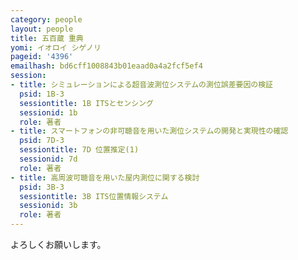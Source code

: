 ```yaml
---
category: people
layout: people
title: 五百蔵 重典
yomi: イオロイ シゲノリ
pageid: '4396'
emailhash: bd6cff1008843b01eaad0a4a2fcf5ef4
session:
- title: シミュレーションによる超音波測位システムの測位誤差要因の検証
  psid: 1B-3
  sessiontitle: 1B ITSとセンシング
  sessionid: 1b
  role: 著者
- title: スマートフォンの非可聴音を用いた測位システムの開発と実現性の確認
  psid: 7D-3
  sessiontitle: 7D 位置推定(1)
  sessionid: 7d
  role: 著者
- title: 高周波可聴音を用いた屋内測位に関する検討
  psid: 3B-3
  sessiontitle: 3B ITS位置情報システム
  sessionid: 3b
  role: 著者
---
```

よろしくお願いします。